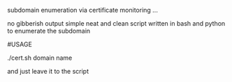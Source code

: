 subdomain enumeration via certificate monitoring ...

no gibberish output simple neat and clean script written in bash and python to enumerate the subdomain

#USAGE

./cert.sh domain name 

and just leave it to the script
